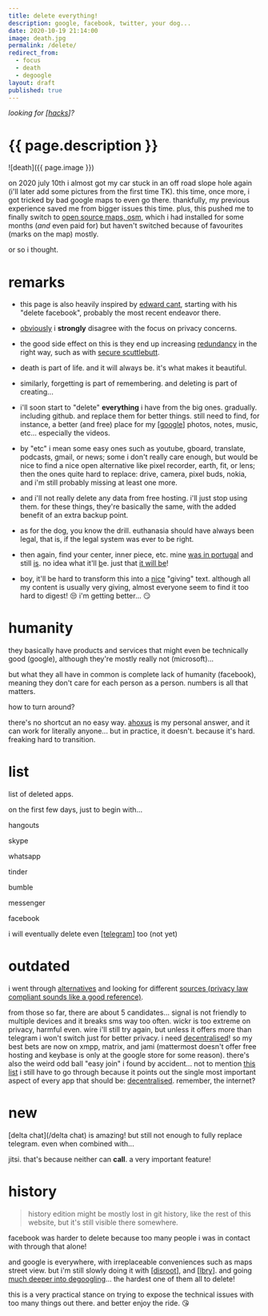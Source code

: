 ```yaml
---
title: delete everything!
description: google, facebook, twitter, your dog...
date: 2020-10-19 21:14:00
image: death.jpg
permalink: /delete/
redirect_from:
  - focus
  - death
  - degoogle
layout: draft
published: true
---
```


_looking for [[hacks](/hacks)]?_

# {{ page.description }}

![death]({{ page.image }})

on 2020 july 10th i almost got my car stuck in an off road slope hole again (i'll later add some pictures from the first time TK). this time, once more, i got tricked by bad google maps to even go there. thankfully, my previous experience saved me from bigger issues this time. plus, this pushed me to finally switch to [open source maps, osm](https://osmand.net/), which i had installed for some months (*and* even paid for) but haven't switched because of favourites (marks on the map) mostly.

or so i thought.

# remarks

- this page is also heavily inspired by [edward cant](https://pornblock.co.uk/), starting with his "delete facebook", probably the most recent endeavor there.

- [obviously](/privacy) i **strongly** disagree with the focus on privacy concerns.

- the good side effect on this is they end up increasing [redundancy](/backup) in the right way, such as with [secure scuttlebutt](/scuttlebutt).

- death is part of life. and it will always be. it's what makes it beautiful.

- similarly, forgetting is part of remembering. and deleting is part of creating...

- i'll soon start to "delete" **everything** i have from the big ones. gradually. including github. and replace them for better things. still need to find, for instance, a better (and free) place for my [[google](/google)] photos, notes, music, etc... especially the videos.

- by "etc" i mean some easy ones such as youtube, gboard, translate, podcasts, gmail, or news; some i don't really care enough, but would be nice to find a nice open alternative like pixel recorder, earth, fit, or lens; then the ones quite hard to replace: drive, camera, pixel buds, nokia, and i'm still probably missing at least one more.

- and i'll not really delete any data from free hosting. i'll just stop using them. for these things, they're basically the same, with the added benefit of an extra backup point.

- as for the dog, you know the drill. euthanasia should have always been legal, that is, if the legal system was ever to be right.

- then again, find your center, inner piece, etc. mine [was in portugal](/tamera) and still [is](/ahoxus). no idea what it'll [b](/basiux)e. just that [it will be](/fun)!

- boy, it'll be hard to transform this into a [nice](/credibility) "giving" text. although all my content is usually very giving, almost everyone seem to find it too hard to digest! 😒 i'm getting better... 😏

# humanity

they basically have products and services that might even be technically good (google), although they're mostly really not (microsoft)...

but what they all have in common is complete lack of humanity (facebook), meaning they don't care for each person as a person. numbers is all that matters.

how to turn around?

there's no shortcut an no easy way. [ahoxus](/ahoxus) is my personal answer, and it can work for literally anyone... but in practice, it doesn't. because it's hard. freaking hard to transition.

# list

list of deleted apps.

on the first few days, just to begin with...

hangouts

skype

whatsapp

tinder

bumble

messenger

facebook

i will eventually delete even [[telegram](/telegram)] too (not yet)

# outdated

i went through [alternatives](https://restoreprivacy.com/secure-encrypted-messaging-services/) and looking for different [sources (privacy law compliant sounds like a good reference)](https://en.m.wikipedia.org/wiki/Comparison_of_cross-platform_instant_messaging_clients).

from those so far, there are about 5 candidates... signal is not friendly to multiple devices and it breaks sms way too often. wickr is too extreme on privacy, harmful even. wire i'll still try again, but unless it offers more than telegram i won't switch just for better privacy. i need [decentralised](https://en.m.wikipedia.org/wiki/Comparison_of_instant_messaging_protocols)! so my best bets are now on xmpp, matrix, and jami (mattermost doesn't offer free hosting and keybase is only at the google store for some reason). there's also the weird odd ball "easy join" i found by accident... not to mention [this list](https://www.geckoandfly.com/20552/encrypted-secure-message-chat/) i still have to go through because it points out the single most important aspect of every app that should be: [decentralised](https://hackernoon.com/what-is-decentralized-internet-and-how-new-ios-and-android-mobile-apps-will-work-545938afe3ea). remember, the internet? 

# new

[delta chat](/delta chat) is amazing! but still not enough to fully replace telegram. even when combined with...

jitsi. that's because neither can **call**. a very important feature!

# history

> history edition might be mostly lost in git history, like the rest of this website, but it's still visible there somewhere.

facebook was harder to delete because too many people i was in contact with through that alone!

and google is everywhere, with irreplaceable conveniences such as maps street view. but i'm still slowly doing it with [[disroot](/disroot)], and [[lbry](/lbry)]. and going [much deeper into degoogling](https://www.reddit.com/r/degoogle/wiki)... the hardest one of them all to delete!

this is a very practical stance on trying to expose the technical issues with too many things out there. and better enjoy the ride. 😘
